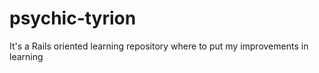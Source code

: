 psychic-tyrion
==============

It's a Rails oriented learning repository where to put my improvements in learning
